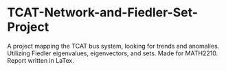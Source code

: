 ﻿# TCAT-Network-and-Fiedler-Set-Project
A project mapping the TCAT bus system, looking for trends and anomalies. Utilizing Fiedler eigenvalues, eigenvectors, and sets. Made for MATH2210. Report written in LaTex.
